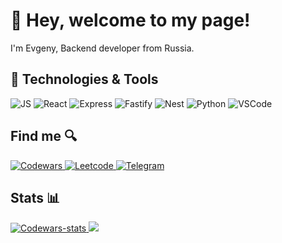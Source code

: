 <h1>👋 Hey, welcome to my page!</h1>

<p>I'm Evgeny, Backend developer from Russia.</p>

<h2>🔧 Technologies & Tools</h2>
<p>
    <img alt="JS" src="https://img.shields.io/badge/-JavaScript-090909?style=for-the-badge&logo=javascript" />
    <img alt="React" src="https://img.shields.io/badge/-REACTJS-090909?style=for-the-badge&logo=react" />
    <img alt="Express" src="https://img.shields.io/badge/-EXPRESS-090909?style=for-the-badge&logo=EXPRESS&logoColor=0FE30D" />
    <img alt="Fastify" src="https://img.shields.io/badge/-FASTIFY-090909?style=for-the-badge&logo=fastify&logoColor=" />
    <img alt="Nest" src="https://img.shields.io/badge/-NESTJS-090909?style=for-the-badge&logo=nestjs&logoColor=e93333" />
    <img alt="Python" src="https://img.shields.io/badge/-PYTHON-090909?style=for-the-badge&logo=python" />
    <img alt="VSCode" src="https://img.shields.io/badge/-VS%20Code-090909?style=for-the-badge&logo=visual-studio-code&logoColor=3C9AFF" />
</p>

<h2>Find me 🔍</h2>
<p>
    <a href="https://www.codewars.com/users/nodewalker">
        <img alt="Codewars" src="https://img.shields.io/badge/-Codewars-090909?style=for-the-badge&logo=codewars&logoColor=B1361E"/>
    </a>
    <a href="https://leetcode.com/nodewalker/">
        <img alt="Leetcode" src="https://img.shields.io/badge/-Leetcode-090909?style=for-the-badge&logo=leetcode&logoColor=FFA116"/>
    </a>
    <a href="https://t.me/weavve">
        <img alt="Telegram" src="https://img.shields.io/badge/-Telegram-090909?style=for-the-badge&logo=telegram&logoColor=26A5E4"/>
    </a>
</p>

<h2>Stats 📊</h2>
<p>
    <a href="https://www.codewars.com/users/nodewalker">
        <img alt="Codewars-stats" src="https://github.r2v.ch/codewars?user=nodewalker&top_languages=true&name=true&theme=gradient"/>
    </a>
    <a href="https://leetcode.com/nodewalker/">
        <img src="https://leetcard.jacoblin.cool/nodewalker?theme=dark&font=Maven%20Pro&ext=heatmap"/>
    </a>
</p>
